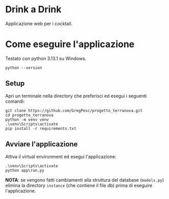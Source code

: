 # Drink a Drink

Applicazione web per i cocktail.

# Come eseguire l'applicazione

Testato con python 3.13.1 su Windows.

```
python --version
```

## Setup

Apri un terminale nella directory che preferisci ed esegui i seguenti comandi:

```
git clone https://github.com/GregPesc/progetto_terranova.git
cd progetto_terranova
python -m venv venv
.\venv\Scripts\activate
pip install -r requirements.txt
```

## Avviare l'applicazione

Attiva il virtual environment ed esegui l'applicazione:

```
.\venv\Scripts\activate
python app\run.py
```

**NOTA**: se vengono fatti cambiamenti alla struttura del database (`models.py`) elimina la directory `instance` (che contiene il file db) prima di eseguire l'applicazione.
